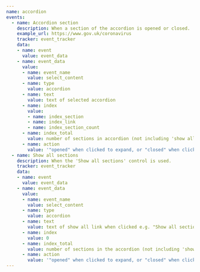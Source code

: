 ```yaml
---
name: accordion
events:
  - name: Accordion section
    description: When a section of the accordion is opened or closed.
    example_url: https://www.gov.uk/coronavirus
    tracker: event_tracker
    data:
    - name: event
      value: event_data
    - name: event_data
      value:
      - name: event_name
        value: select_content
      - name: type
        value: accordion
      - name: text
        value: text of selected accordion
      - name: index
        value:
        - name: index_section
        - name: index_link
        - name: index_section_count
      - name: index_total
        value: number of sections in accordion (not including 'show all')
      - name: action
        value: '"opened" when clicked to expand, or "closed" when clicked to collapse'
  - name: Show all sections
    description: When the 'Show all sections' control is used.
    tracker: event_tracker
    data:
    - name: event
      value: event_data
    - name: event_data
      value:
      - name: event_name
        value: select_content
      - name: type
        value: accordion
      - name: text
        value: text of show all link when clicked e.g. "Show all sections"
      - name: index
        value: 0
      - name: index_total
        value: number of sections in the accordion (not including 'show all')
      - name: action
        value: '"opened" when clicked to expand, or "closed" when clicked to collapse'
---
```

